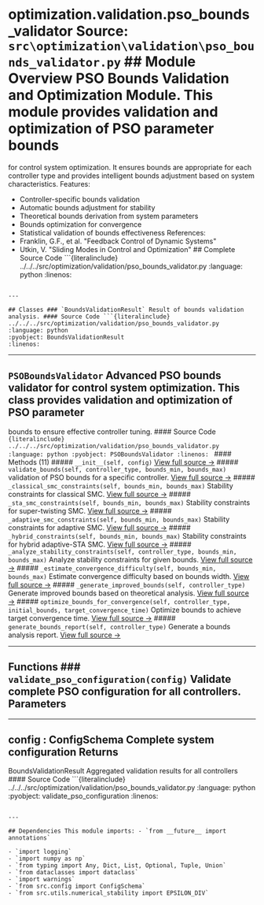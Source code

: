 # optimization.validation.pso_bounds_validator **Source:** `src\optimization\validation\pso_bounds_validator.py` ## Module Overview PSO Bounds Validation and Optimization Module. This module provides validation and optimization of PSO parameter bounds

for control system optimization. It ensures bounds are appropriate for each controller
type and provides intelligent bounds adjustment based on system characteristics. Features:
- Controller-specific bounds validation
- Automatic bounds adjustment for stability
- Theoretical bounds derivation from system parameters
- Bounds optimization for convergence
- Statistical validation of bounds effectiveness References:
- Franklin, G.F., et al. "Feedback Control of Dynamic Systems"
- Utkin, V. "Sliding Modes in Control and Optimization" ## Complete Source Code ```{literalinclude} ../../../src/optimization/validation/pso_bounds_validator.py
:language: python
:linenos:
```

---

## Classes ### `BoundsValidationResult` Result of bounds validation analysis. #### Source Code ```{literalinclude} ../../../src/optimization/validation/pso_bounds_validator.py
:language: python
:pyobject: BoundsValidationResult
:linenos:
```

---

## `PSOBoundsValidator` Advanced PSO bounds validator for control system optimization. This class provides validation and optimization of PSO parameter

bounds to ensure effective controller tuning. #### Source Code ```{literalinclude} ../../../src/optimization/validation/pso_bounds_validator.py
:language: python
:pyobject: PSOBoundsValidator
:linenos:
``` #### Methods (11) ##### `__init__(self, config)` [View full source →](#method-psoboundsvalidator-__init__) ##### `validate_bounds(self, controller_type, bounds_min, bounds_max)` validation of PSO bounds for a specific controller. [View full source →](#method-psoboundsvalidator-validate_bounds) ##### `_classical_smc_constraints(self, bounds_min, bounds_max)` Stability constraints for classical SMC. [View full source →](#method-psoboundsvalidator-_classical_smc_constraints) ##### `_sta_smc_constraints(self, bounds_min, bounds_max)` Stability constraints for super-twisting SMC. [View full source →](#method-psoboundsvalidator-_sta_smc_constraints) ##### `_adaptive_smc_constraints(self, bounds_min, bounds_max)` Stability constraints for adaptive SMC. [View full source →](#method-psoboundsvalidator-_adaptive_smc_constraints) ##### `_hybrid_constraints(self, bounds_min, bounds_max)` Stability constraints for hybrid adaptive-STA SMC. [View full source →](#method-psoboundsvalidator-_hybrid_constraints) ##### `_analyze_stability_constraints(self, controller_type, bounds_min, bounds_max)` Analyze stability constraints for given bounds. [View full source →](#method-psoboundsvalidator-_analyze_stability_constraints) ##### `_estimate_convergence_difficulty(self, bounds_min, bounds_max)` Estimate convergence difficulty based on bounds width. [View full source →](#method-psoboundsvalidator-_estimate_convergence_difficulty) ##### `_generate_improved_bounds(self, controller_type)` Generate improved bounds based on theoretical analysis. [View full source →](#method-psoboundsvalidator-_generate_improved_bounds) ##### `optimize_bounds_for_convergence(self, controller_type, initial_bounds, target_convergence_time)` Optimize bounds to achieve target convergence time. [View full source →](#method-psoboundsvalidator-optimize_bounds_for_convergence) ##### `generate_bounds_report(self, controller_type)` Generate a bounds analysis report. [View full source →](#method-psoboundsvalidator-generate_bounds_report)

---

## Functions ### `validate_pso_configuration(config)` Validate complete PSO configuration for all controllers. Parameters
----------
config : ConfigSchema Complete system configuration Returns
-------
BoundsValidationResult Aggregated validation results for all controllers #### Source Code ```{literalinclude} ../../../src/optimization/validation/pso_bounds_validator.py
:language: python
:pyobject: validate_pso_configuration
:linenos:
```

---

## Dependencies This module imports: - `from __future__ import annotations`

- `import logging`
- `import numpy as np`
- `from typing import Any, Dict, List, Optional, Tuple, Union`
- `from dataclasses import dataclass`
- `import warnings`
- `from src.config import ConfigSchema`
- `from src.utils.numerical_stability import EPSILON_DIV`
